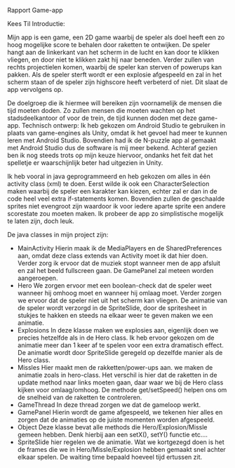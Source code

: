 Rapport Game-app

Kees Til
Introductie:

Mijn app is een game, een 2D game waarbij de speler als doel heeft een zo hoog mogelijke score te behalen door raketten te ontwijken. De speler hangt aan de linkerkant van het scherm in de lucht en kan door te klikken vliegen, en door niet te klikken zakt hij naar beneden. Verder zullen van rechts projectielen komen, waarbij de speler kan sterven of powerups kan pakken. Als de speler sterft wordt er een explosie afgespeeld en zal in het scherm staan of de speler zijn highscore heeft verbeterd of niet. Dit slaat de app vervolgens op.

De doelgroep die ik hiermee will bereiken zijn voornamelijk de mensen die tijd moeten doden. Zo zullen mensen die moeten wachten op het stadsdeelkantoor of voor de trein, de tijd kunnen doden met deze game-app. 
Technisch ontwerp:
Ik heb gekozen om Android Studio te gebruiken in plaats van game-engines als Unity, omdat ik het gevoel had meer te kunnen leren met Android Studio. Bovendien had ik de N-puzzle app al gemaakt met Android Studio dus de software is mij meer bekend. Achteraf gezien ben ik nog steeds trots op mijn keuze hiervoor, ondanks het feit dat het spelletje er waarschijnlijk beter had uitgezien in Unity.

Ik heb vooral in java geprogrammeerd en heb gekozen om alles in één activity class (xml) te doen. Eerst wilde ik ook een CharacterSelection maken waarbij de speler een karakter kan kiezen, echter zal er dan in de code heel veel extra if-statements komen. Bovendien zullen de geschaalde sprites niet evengroot zijn waardoor ik voor iedere aparte sprite een andere scorestate zou moeten maken. Ik probeer de app zo simplistische mogelijk te laten zijn, doch leuk.

De java classes in mijn project zijn:
- MainActivity
Hierin maak ik de MediaPlayers en de SharedPreferences aan, omdat deze class extends van Activity moet ik dat hier doen. Verder zorg ik ervoor dat de muziek stopt wanneer men de app afsluit en zal het beeld fullscreen gaan. De GamePanel zal meteen worden aangeroepen.
- Hero
 We zorgen ervoor met een boolean-check dat de speler weet wanneer hij omhoog moet en wanneer hij omlaag moet. Verder zorgen we ervoor dat de speler niet uit het scherm kan vliegen. De animatie van de speler wordt verzorgd in de SpriteSlide, door de spritesheet in stukjes te hakken en steeds na elkaar weer te geven maken we een animatie. 
- Explosions
In deze klasse maken we explosies aan, eigenlijk doen we precies hetzelfde als in de Hero class. Ik heb ervoor gekozen om de animatie meer dan 1 keer af te spelen voor een extra dramatisch effect. De animatie wordt door SpriteSlide geregeld op dezelfde manier als de Hero class.
- Missles
Hier maakt men de rakketten/power-ups aan. we maken de animatie zoals in hero-class. Het verschil is hier dat de raketten in de update method naar links moeten gaan, daar waar we bij de Hero class kijken voor omlaag/omhoog. De methode get/setSpeed() helpen ons om de snelheid van de raketten te controleren.
- GameThread
In deze thread zorgen we dat de gameloop werkt.
- GamePanel
Hierin wordt de game afgespeeld, we tekenen hier alles en zorgen dat de animaties op de juiste momenten worden afgespeeld.
- Object
Deze klasse bevat alle methods die Hero/Explosion/Missle gemeen hebben. Denk hierbij aan een setX(), setY() functie etc....
- SpriteSlide
hier regelen we de animatie. Wat we kortgezegd doen is het de frames die we in Hero/Missle/Explosion hebben gemaakt snel achter elkaar spelen. De waiting time bepaald hoeveel tijd ertussen zit.

